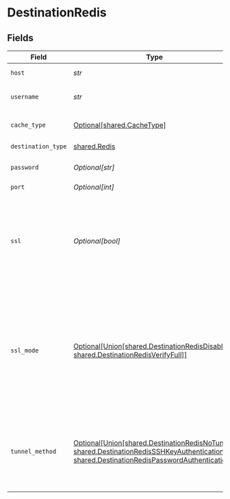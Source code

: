 # DestinationRedis


## Fields

| Field                                                                                                                                                                                                  | Type                                                                                                                                                                                                   | Required                                                                                                                                                                                               | Description                                                                                                                                                                                            | Example                                                                                                                                                                                                |
| ------------------------------------------------------------------------------------------------------------------------------------------------------------------------------------------------------ | ------------------------------------------------------------------------------------------------------------------------------------------------------------------------------------------------------ | ------------------------------------------------------------------------------------------------------------------------------------------------------------------------------------------------------ | ------------------------------------------------------------------------------------------------------------------------------------------------------------------------------------------------------ | ------------------------------------------------------------------------------------------------------------------------------------------------------------------------------------------------------ |
| `host`                                                                                                                                                                                                 | *str*                                                                                                                                                                                                  | :heavy_check_mark:                                                                                                                                                                                     | Redis host to connect to.                                                                                                                                                                              | localhost,127.0.0.1                                                                                                                                                                                    |
| `username`                                                                                                                                                                                             | *str*                                                                                                                                                                                                  | :heavy_check_mark:                                                                                                                                                                                     | Username associated with Redis.                                                                                                                                                                        |                                                                                                                                                                                                        |
| `cache_type`                                                                                                                                                                                           | [Optional[shared.CacheType]](../../models/shared/cachetype.md)                                                                                                                                         | :heavy_minus_sign:                                                                                                                                                                                     | Redis cache type to store data in.                                                                                                                                                                     |                                                                                                                                                                                                        |
| `destination_type`                                                                                                                                                                                     | [shared.Redis](../../models/shared/redis.md)                                                                                                                                                           | :heavy_check_mark:                                                                                                                                                                                     | N/A                                                                                                                                                                                                    |                                                                                                                                                                                                        |
| `password`                                                                                                                                                                                             | *Optional[str]*                                                                                                                                                                                        | :heavy_minus_sign:                                                                                                                                                                                     | Password associated with Redis.                                                                                                                                                                        |                                                                                                                                                                                                        |
| `port`                                                                                                                                                                                                 | *Optional[int]*                                                                                                                                                                                        | :heavy_minus_sign:                                                                                                                                                                                     | Port of Redis.                                                                                                                                                                                         |                                                                                                                                                                                                        |
| `ssl`                                                                                                                                                                                                  | *Optional[bool]*                                                                                                                                                                                       | :heavy_minus_sign:                                                                                                                                                                                     | Indicates whether SSL encryption protocol will be used to connect to Redis. It is recommended to use SSL connection if possible.                                                                       |                                                                                                                                                                                                        |
| `ssl_mode`                                                                                                                                                                                             | [Optional[Union[shared.DestinationRedisDisable, shared.DestinationRedisVerifyFull]]](../../models/shared/destinationredissslmodes.md)                                                                  | :heavy_minus_sign:                                                                                                                                                                                     | SSL connection modes. <br/>  <li><b>verify-full</b> - This is the most secure mode. Always require encryption and verifies the identity of the source database server                                  |                                                                                                                                                                                                        |
| `tunnel_method`                                                                                                                                                                                        | [Optional[Union[shared.DestinationRedisNoTunnel, shared.DestinationRedisSSHKeyAuthentication, shared.DestinationRedisPasswordAuthentication]]](../../models/shared/destinationredissshtunnelmethod.md) | :heavy_minus_sign:                                                                                                                                                                                     | Whether to initiate an SSH tunnel before connecting to the database, and if so, which kind of authentication to use.                                                                                   |                                                                                                                                                                                                        |